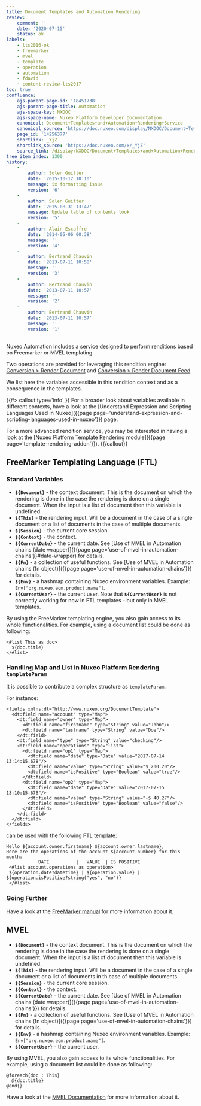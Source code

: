 ```yaml
---
title: Document Templates and Automation Rendering
review:
    comment: ''
    date: '2020-07-15'
    status: ok
labels:
    - lts2016-ok
    - freemarker
    - mvel
    - template
    - operation
    - automation
    - fdavid
    - content-review-lts2017
toc: true
confluence:
    ajs-parent-page-id: '18451738'
    ajs-parent-page-title: Automation
    ajs-space-key: NXDOC
    ajs-space-name: Nuxeo Platform Developer Documentation
    canonical: Document+Templates+and+Automation+Rendering+Service
    canonical_source: 'https://doc.nuxeo.com/display/NXDOC/Document+Templates+and+Automation+Rendering+Service'
    page_id: '14256377'
    shortlink: _YjZ
    shortlink_source: 'https://doc.nuxeo.com/x/_YjZ'
    source_link: /display/NXDOC/Document+Templates+and+Automation+Rendering+Service
tree_item_index: 1300
history:
    -
        author: Solen Guitter
        date: '2015-10-12 10:10'
        message: ix formatting issue
        version: '6'
    -
        author: Solen Guitter
        date: '2015-08-31 13:47'
        message: Update table of contents look
        version: '5'
    -
        author: Alain Escaffre
        date: '2014-05-06 00:38'
        message: ''
        version: '4'
    -
        author: Bertrand Chauvin
        date: '2013-07-11 10:58'
        message: ''
        version: '3'
    -
        author: Bertrand Chauvin
        date: '2013-07-11 10:57'
        message: ''
        version: '2'
    -
        author: Bertrand Chauvin
        date: '2013-07-11 10:57'
        message: ''
        version: '1'
---
```


Nuxeo Automation includes a service designed to perform renditions based on Freemarker or MVEL templating.

Two operations are provided for leveraging this rendition engine: [Conversion > Render Document](https://explorer.nuxeo.com/nuxeo/site/distribution/latest/viewOperation/Render.Document) and [Conversion > Render Document Feed](https://explorer.nuxeo.com/nuxeo/site/distribution/latest/viewOperation/Render.DocumentFeed)

We list here the variables accessible in this rendition context and as a consequence in the templates.

{{#> callout type='info' }}
For a broader look about variables available in different contexts, have a look at the [Understand Expression and Scripting Languages Used in Nuxeo]({{page page='understand-expression-and-scripting-languages-used-in-nuxeo'}}) page.

For a more advanced rendition service, you may be interested in having a look at the [Nuxeo Platform Template Rendering module]({{page page='template-rendering-addon'}}).
{{/callout}}

## FreeMarker Templating Language (FTL)

### Standard Variables

*   **`${Document}`** - the context document. This is the document on which the rendering is done in the case the rendering is done on a single document. When the input is a list of document then this variable is undefined.
*   **`${This}`** - the rendering input. Will be a document in the case of a single document or a list of documents in the case of multiple documents.
*   **`${Session}`** - the current core session.
*   **`${Context}`** - the context.
*   **`${CurrentDate}`** - the current date. See [Use of MVEL in Automation chains (date wrapper)]({{page page='use-of-mvel-in-automation-chains'}}#date-wrapper) for details.
*   **`${Fn}`** - a collection of useful functions. See [Use of MVEL in Automation chains (fn object)]({{page page='use-of-mvel-in-automation-chains'}}) for details.
*   **`${Env}`** - a hashmap containing Nuxeo environment variables. Example: `Env["org.nuxeo.ecm.product.name"]`.
*   **`${CurrentUser}`** - the current user.
    Note that **`${CurrentUser}`** is not correctly working for now in FTL templates - but only in MVEL templates.

By using the FreeMarker templating engine, you also gain access to its whole functionalities. For example, using a document list could be done as following:

```
<#list This as doc>
  ${doc.title}
</#list>
```

### Handling Map and List in Nuxeo Platform Rendering `templateParam`

It is possible to contribute a complex structure as `templateParam`.

For instance:
```
<fields xmlns:dt="http://www.nuxeo.org/DocumentTemplate">
  <dt:field name="account" type="Map">
    <dt:field name="owner" type="Map">
      <dt:field name="firstname" type="String" value="John"/>
      <dt:field name="lastname" type="String" value="Doe"/>
    </dt:field>
    <dt:field name="type" type="String" value="checking"/>
    <dt:field name="operations" type="list">
      <dt:field name="op1" type="Map">
        <dt:field name="date" type="Date" value="2017-07-14 13:14:15.678"/>
        <dt:field name="value" type="String" value="$ 200.20"/>
        <dt:field name="isPositive" type="Boolean" value="true"/>
      </dt:field>
      <dt:field name="op2" type="Map">
        <dt:field name="date" type="Date" value="2017-07-15 13:10:15.678"/>
        <dt:field name="value" type="String" value="-$ 40.27"/>
        <dt:field name="isPositive" type="Boolean" value="false"/>
      </dt:field>
    </dt:field>
  </dt:field>
</fields>
```

can be used with the following FTL template:

```
Hello ${account.owner.firstname} ${account.owner.lastname},
Here are the operations of the account ${account.number} for this month:
            DATE          |   VALUE  | IS POSITIVE
 <#list account.operations as operation>
 ${operation.date?datetime} | ${operation.value} | ${operation.isPositive?string("yes", "no")}
 </#list>
```

### Going Further

Have a look at the [FreeMarker manual](http://freemarker.org/docs) for more information about it.

## MVEL

- **`${Document}`** - the context document. This is the document on which the rendering is done in the case the rendering is done on a single document. When the input is a list of document then this variable is undefined.
- **`${This}`** - the rendering input. Will be a document in the case of a single document or a list of documents in th case of multiple documents.
- **`${Session}`** - the current core session.
- **`${Context}`** - the context.
- **`${CurrentDate}`** - the current date. See [Use of MVEL in Automation chains (date wrapper)]({{page page='use-of-mvel-in-automation-chains'}}) for details.
- **`${Fn}`** - a collection of useful functions. See [Use of MVEL in Automation chains (fn object)]({{page page='use-of-mvel-in-automation-chains'}}) for details.
- **`${Env}`** - a hashmap containing Nuxeo environment variables. Example: `Env["org.nuxeo.ecm.product.name"]`.
- **`${CurrentUser}`** - the current user.

By using MVEL, you also gain access to its whole functionalities. For example, using a document list could be done as following:

```
@foreach{doc : This}
  @{doc.title}
@end{}
```

Have a look at the [MVEL Documentation](http://mvel.documentnode.com/#language-guide-for-2.0) for more information about it.
